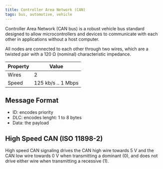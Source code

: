 ```yaml
---
title: Controller Area Network (CAN)
tags: bus, automotive, vehicle
---
```


Controller Area Network (CAN bus) is a robust vehicle bus standard designed to allow microcontrollers and devices to communicate with each other in applications without a host computer.

All nodes are connected to each other through two wires, which are a twisted pair with a 120 Ω (nominal) characteristic impedance.


| Property | Value |
|----------|-------| 
| Wires    | 2     |
| Speed    | 125 kb/s .. 1 Mbps |


## Message Format

* ID: encodes priority
* DLC: encodes lenght: 1 to 8 bytes
* Data: the payload



## High Speed CAN (ISO 11898-2)
High speed CAN signaling drives the CAN high wire towards 5 V and the CAN low wire towards 0 V when transmitting a dominant (0), and does not drive either wire when transmitting a recessive (1).



